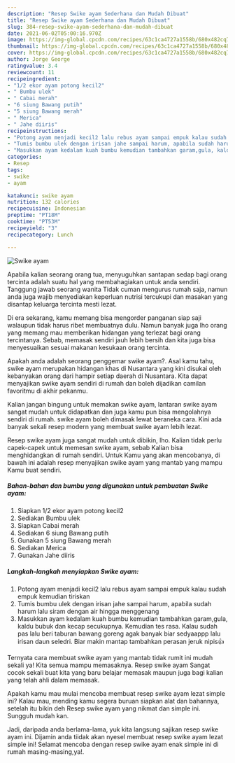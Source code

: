 ```yaml
---
description: "Resep Swike ayam Sederhana dan Mudah Dibuat"
title: "Resep Swike ayam Sederhana dan Mudah Dibuat"
slug: 384-resep-swike-ayam-sederhana-dan-mudah-dibuat
date: 2021-06-02T05:00:16.970Z
image: https://img-global.cpcdn.com/recipes/63c1ca4727a1558b/680x482cq70/swike-ayam-foto-resep-utama.jpg
thumbnail: https://img-global.cpcdn.com/recipes/63c1ca4727a1558b/680x482cq70/swike-ayam-foto-resep-utama.jpg
cover: https://img-global.cpcdn.com/recipes/63c1ca4727a1558b/680x482cq70/swike-ayam-foto-resep-utama.jpg
author: Jorge George
ratingvalue: 3.4
reviewcount: 11
recipeingredient:
- "1/2 ekor ayam potong kecil2"
- " Bumbu ulek"
- " Cabai merah"
- "6 siung Bawang putih"
- "5 siung Bawang merah"
- " Merica"
- " Jahe diiris"
recipeinstructions:
- "Potong ayam menjadi kecil2 lalu rebus ayam sampai empuk kalau sudah empuk kemudian tiriskan"
- "Tumis bumbu ulek dengan irisan jahe sampai harum, apabila sudah harum lalu siram dengan air hingga menggenang"
- "Masukkan ayam kedalam kuah bumbu kemudian tambahkan garam,gula, kaldu bubuk dan kecap secukupnya. Kemudian tes rasa. Kalau sudah pas lalu beri taburan bawang goreng agak banyak biar sedyaappp lalu irisan daun seledri. Biar makin mantap tambahkan perasan jeruk nipis👍"
categories:
- Resep
tags:
- swike
- ayam

katakunci: swike ayam 
nutrition: 132 calories
recipecuisine: Indonesian
preptime: "PT18M"
cooktime: "PT53M"
recipeyield: "3"
recipecategory: Lunch

---
```



![Swike ayam](https://img-global.cpcdn.com/recipes/63c1ca4727a1558b/680x482cq70/swike-ayam-foto-resep-utama.jpg)

Apabila kalian seorang orang tua, menyuguhkan santapan sedap bagi orang tercinta adalah suatu hal yang membahagiakan untuk anda sendiri. Tanggung jawab seorang  wanita Tidak cuman mengurus rumah saja, namun anda juga wajib menyediakan keperluan nutrisi tercukupi dan masakan yang disantap keluarga tercinta mesti lezat.

Di era  sekarang, kamu memang bisa mengorder panganan siap saji walaupun tidak harus ribet membuatnya dulu. Namun banyak juga lho orang yang memang mau memberikan hidangan yang terlezat bagi orang tercintanya. Sebab, memasak sendiri jauh lebih bersih dan kita juga bisa menyesuaikan sesuai makanan kesukaan orang tercinta. 



Apakah anda adalah seorang penggemar swike ayam?. Asal kamu tahu, swike ayam merupakan hidangan khas di Nusantara yang kini disukai oleh kebanyakan orang dari hampir setiap daerah di Nusantara. Kita dapat menyajikan swike ayam sendiri di rumah dan boleh dijadikan camilan favoritmu di akhir pekanmu.

Kalian jangan bingung untuk memakan swike ayam, lantaran swike ayam sangat mudah untuk didapatkan dan juga kamu pun bisa mengolahnya sendiri di rumah. swike ayam boleh dimasak lewat beraneka cara. Kini ada banyak sekali resep modern yang membuat swike ayam lebih lezat.

Resep swike ayam juga sangat mudah untuk dibikin, lho. Kalian tidak perlu capek-capek untuk memesan swike ayam, sebab Kalian bisa menghidangkan di rumah sendiri. Untuk Kamu yang akan mencobanya, di bawah ini adalah resep menyajikan swike ayam yang mantab yang mampu Kamu buat sendiri.

<!--inarticleads1-->

##### Bahan-bahan dan bumbu yang digunakan untuk pembuatan Swike ayam:

1. Siapkan 1/2 ekor ayam potong kecil2
1. Sediakan  Bumbu ulek
1. Siapkan  Cabai merah
1. Sediakan 6 siung Bawang putih
1. Gunakan 5 siung Bawang merah
1. Sediakan  Merica
1. Gunakan  Jahe diiris




<!--inarticleads2-->

##### Langkah-langkah menyiapkan Swike ayam:

1. Potong ayam menjadi kecil2 lalu rebus ayam sampai empuk kalau sudah empuk kemudian tiriskan
1. Tumis bumbu ulek dengan irisan jahe sampai harum, apabila sudah harum lalu siram dengan air hingga menggenang
1. Masukkan ayam kedalam kuah bumbu kemudian tambahkan garam,gula, kaldu bubuk dan kecap secukupnya. Kemudian tes rasa. Kalau sudah pas lalu beri taburan bawang goreng agak banyak biar sedyaappp lalu irisan daun seledri. Biar makin mantap tambahkan perasan jeruk nipis👍




Ternyata cara membuat swike ayam yang mantab tidak rumit ini mudah sekali ya! Kita semua mampu memasaknya. Resep swike ayam Sangat cocok sekali buat kita yang baru belajar memasak maupun juga bagi kalian yang telah ahli dalam memasak.

Apakah kamu mau mulai mencoba membuat resep swike ayam lezat simple ini? Kalau mau, mending kamu segera buruan siapkan alat dan bahannya, setelah itu bikin deh Resep swike ayam yang nikmat dan simple ini. Sungguh mudah kan. 

Jadi, daripada anda berlama-lama, yuk kita langsung sajikan resep swike ayam ini. Dijamin anda tiidak akan nyesel membuat resep swike ayam lezat simple ini! Selamat mencoba dengan resep swike ayam enak simple ini di rumah masing-masing,ya!.

